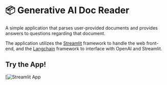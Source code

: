 # 📦 Generative AI Doc Reader

A simple application that parses user-provided documents and provides answers to questions regarding that document.

The application utilizes the [Streamlit](https://streamlit.io/) framework to handle the web front-end, and the [Langchain](https://www.langchain.com/) framework to interface with OpenAI and Streamlit.

## Try the App!

[![Streamlit App](https://genaidocreader-mv63a73ctgswepansejvk9.streamlit.app/)